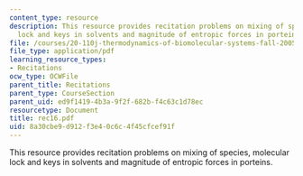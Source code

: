```yaml
---
content_type: resource
description: This resource provides recitation problems on mixing of species, molecular
  lock and keys in solvents and magnitude of entropic forces in porteins.
file: /courses/20-110j-thermodynamics-of-biomolecular-systems-fall-2005/8a30cbe9d912f3e40c6c4f45cfcef91f_rec16.pdf
file_type: application/pdf
learning_resource_types:
- Recitations
ocw_type: OCWFile
parent_title: Recitations
parent_type: CourseSection
parent_uid: ed9f1419-4b3a-9f2f-682b-f4c63c1d78ec
resourcetype: Document
title: rec16.pdf
uid: 8a30cbe9-d912-f3e4-0c6c-4f45cfcef91f
---
```

This resource provides recitation problems on mixing of species, molecular lock and keys in solvents and magnitude of entropic forces in porteins.


